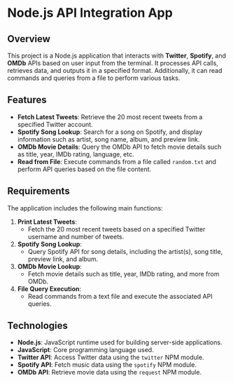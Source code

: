 # Node.js API Integration App

## Overview
This project is a Node.js application that interacts with **Twitter**, **Spotify**, and **OMDb** APIs based on user input from the terminal. It processes API calls, retrieves data, and outputs it in a specified format. Additionally, it can read commands and queries from a file to perform various tasks.

## Features
- **Fetch Latest Tweets**: Retrieve the 20 most recent tweets from a specified Twitter account.
- **Spotify Song Lookup**: Search for a song on Spotify, and display information such as artist, song name, album, and preview link.
- **OMDb Movie Details**: Query the OMDb API to fetch movie details such as title, year, IMDb rating, language, etc.
- **Read from File**: Execute commands from a file called `random.txt` and perform API queries based on the file content.

## Requirements
The application includes the following main functions:
1. **Print Latest Tweets**:
   - Fetch the 20 most recent tweets based on a specified Twitter username and number of tweets.
2. **Spotify Song Lookup**:
   - Query Spotify API for song details, including the artist(s), song title, preview link, and album.
3. **OMDb Movie Lookup**:
   - Fetch movie details such as title, year, IMDb rating, and more from OMDb.
4. **File Query Execution**:
   - Read commands from a text file and execute the associated API queries.

## Technologies
- **Node.js**: JavaScript runtime used for building server-side applications.
- **JavaScript**: Core programming language used.
- **Twitter API**: Access Twitter data using the `twitter` NPM module.
- **Spotify API**: Fetch music data using the `spotify` NPM module.
- **OMDb API**: Retrieve movie data using the `request` NPM module.
